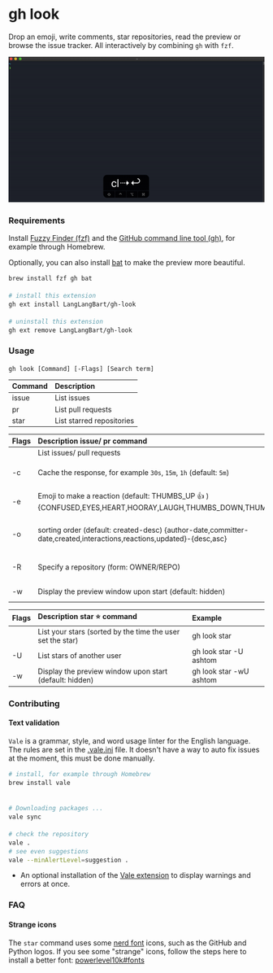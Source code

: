 # gh look
Drop an emoji, write comments, star repositories, read the preview or browse the issue tracker. All interactively by combining `gh` with `fzf`.

![](https://raw.githubusercontent.com/LangLangBart/ImagePool/eff1b17b31ce05c60023bcbb59b61d1727eee7b8/storage/18_Sep_22_at_07_06_03_emoji.gif)

### Requirements
Install [Fuzzy Finder (fzf)](https://github.com/junegunn/fzf#installation)  and the [GitHub command line tool (gh)](https://github.com/cli/cli#installation), for example through Homebrew.

Optionally, you can also install [bat](https://github.com/sharkdp/bat#installation) to make the preview more beautiful.

```zsh
brew install fzf gh bat

# install this extension
gh ext install LangLangBart/gh-look

# uninstall this extension
gh ext remove LangLangBart/gh-look
```

### Usage

```
gh look [Command] [-Flags] [Search term]
```

| Command | Description               |
| :------ | :------------------------ |
| issue   | List issues               |
| pr      | List pull requests        |
| star    | List starred repositories |

| Flags  | Description issue/ pr command                                                                                        | Example                   |
| :----- | :------------------------------------------------------------------------------------------------------------------- | :------------------------ |
| <none> | List issues/ pull requests                                                                                           | gh look pr                |
| -c     | Cache the response, for example `30s`, `15m`, `1h` (default: `5m`)                                                 | gh look issue -c 15m      |
| -e     | Emoji to make a reaction (default: THUMBS_UP 👍 ) {CONFUSED,EYES,HEART,HOORAY,LAUGH,THUMBS_DOWN,THUMBS_UP,ROCKET}     | gh look issue -e CONFUSED |
| -o     | sorting order (default: created-desc) {author-date,committer-date,created,interactions,reactions,updated}-{desc,asc} | gh look pr -o updated-asc |
| -R     | Specify a repository (form: OWNER/REPO)                                                                              | gh look issue -R cli/cli  |
| -w     | Display the preview window upon start (default: hidden)                                                              | gh look pr -wR cli/cli    |

| Flags  | Description star ⭐️ command                                 | Example                 |
| :----- | :--------------------------------------------------------- | :---------------------- |
| <none> | List your stars (sorted by the time the user set the star) | gh look star            |
| -U     | List stars of another user                                 | gh look star -U ashtom  |
| -w     | Display the preview window upon start (default: hidden)    | gh look star -wU ashtom |

### Contributing

#### Text validation
`Vale` is a grammar, style, and word usage linter for the English language. The rules are set in the [.vale.ini](.vale.ini) file. It doesn't have a way to auto fix issues at the moment, this must be done manually.

```zsh
# install, for example through Homebrew
brew install vale


# Downloading packages ...
vale sync

# check the repository
vale .
# see even suggestions
vale --minAlertLevel=suggestion .
```

* An optional installation of the [Vale extension](https://marketplace.visualstudio.com/items?itemName=errata-ai.vale-server) to display warnings and errors at once.

### FAQ
#### Strange icons
The `star` command uses some [nerd font](https://www.nerdfonts.com/cheat-sheet) icons, such as the GitHub and Python logos. If you see some "strange" icons, follow the steps here to install a better font: [powerlevel10k#fonts](https://github.com/romkatv/powerlevel10k#fonts)
